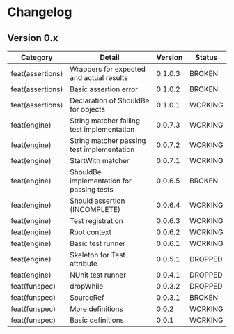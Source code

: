 ﻿# Changelog

## Version 0.x

| Category         | Detail                                     | Version | Status  |
| ---------------- | ------------------------------------------ | ------- | ------- |
| feat(assertions) | Wrappers for expected and actual results   | 0.1.0.3 | BROKEN  |
| feat(assertions) | Basic assertion error                      | 0.1.0.2 | BROKEN  |
| feat(assertions) | Declaration of ShouldBe for objects        | 0.1.0.1 | WORKING |
| feat(engine)     | String matcher failing test implementation | 0.0.7.3 | WORKING |
| feat(engine)     | String matcher passing test implementation | 0.0.7.2 | WORKING |
| feat(engine)     | StartWith matcher                          | 0.0.7.1 | WORKING |
| feat(engine)     | ShouldBe implementation for passing tests  | 0.0.6.5 | BROKEN  |
| feat(engine)     | Should assertion (INCOMPLETE)              | 0.0.6.4 | WORKING |
| feat(engine)     | Test registration                          | 0.0.6.3 | WORKING |
| feat(engine)     | Root context                               | 0.0.6.2 | WORKING |
| feat(engine)     | Basic test runner                          | 0.0.6.1 | WORKING |
| feat(engine)     | Skeleton for Test attribute                | 0.0.5.1 | DROPPED |
| feat(engine)     | NUnit test runner                          | 0.0.4.1 | DROPPED |
| feat(funspec)    | dropWhile                                  | 0.0.3.2 | DROPPED |
| feat(funspec)    | SourceRef                                  | 0.0.3.1 | BROKEN  |
| feat(funspec)    | More definitions                           | 0.0.2   | WORKING |
| feat(funspec)    | Basic definitions                          | 0.0.1   | WORKING |
